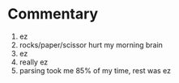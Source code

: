 # Commentary
1. ez
2. rocks/paper/scissor hurt my morning brain
3. ez
4. really ez
5. parsing took me 85% of my time, rest was ez

